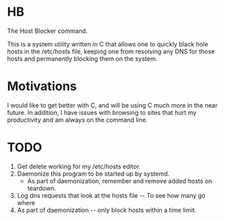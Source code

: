 # HB

The Host Blocker command.

This is a system utility written in C that allows one to quickly black hole hosts in the /etc/hosts file, keeping one from resolving any DNS for those hosts and permanently blocking them on the system.

# Motivations

I would like to get better with C, and will be using C much more in the near future. In addition, I have issues with browsing to sites that hurt my productivity and am always on the command line.

# TODO

1. Get  delete working for my /etc/hosts editor.
2. Daemonize this program to be started up by systemd.
    - As part of daemonization, remember and remove added hosts on teardown.
3. Log dns requests that look at the hosts file -- To see how many go where
4. As part of daemonization -- only block hosts within a time limit.
